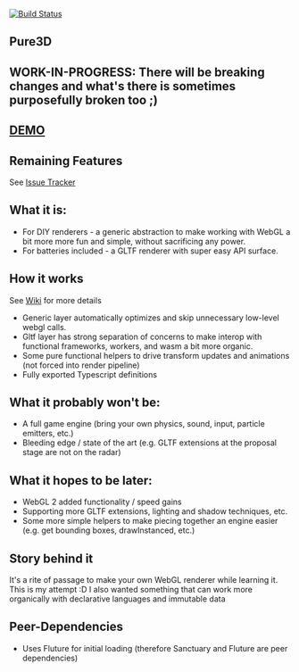[![Build Status](https://travis-ci.org/dakom/pure3d.svg?branch=master)](https://travis-ci.org/dakom/pure3d)

## Pure3D

## **WORK-IN-PROGRESS: There will be breaking changes and what's there is sometimes purposefully broken too ;)**

## [DEMO](https://dakom.github.io/pure3d/#/combined/COMBO1)

## Remaining Features

See [Issue Tracker](https://github.com/dakom/pure3d/issues)

## What it is: 

* For DIY renderers - a generic abstraction to make working with WebGL a bit more more fun and simple, without sacrificing any power.
* For batteries included - a GLTF renderer with super easy API surface.

## How it works

See [Wiki](https://github.com/dakom/pure3d/wiki) for more details

* Generic layer automatically optimizes and skip unnecessary low-level webgl calls.
* Gltf layer has strong separation of concerns to make interop with functional frameworks, workers, and wasm a bit more organic.
* Some pure functional helpers to drive transform updates and animations (not forced into render pipeline)
* Fully exported Typescript definitions

## What it probably won't be:

* A full game engine (bring your own physics, sound, input, particle emitters, etc.)
* Bleeding edge / state of the art (e.g. GLTF extensions at the proposal stage are not on the radar)

## What it hopes to be later:

* WebGL 2 added functionality / speed gains
* Supporting more GLTF extensions, lighting and shadow techniques, etc.
* Some more simple helpers to make piecing together an engine easier (e.g. get bounding boxes, drawInstanced, etc.)

## Story behind it

It's a rite of passage to make your own WebGL renderer while learning it. This is my attempt :D
I also wanted something that can work more organically with declarative languages and immutable data

## Peer-Dependencies

* Uses Fluture for initial loading (therefore Sanctuary and Fluture are peer dependencies)

